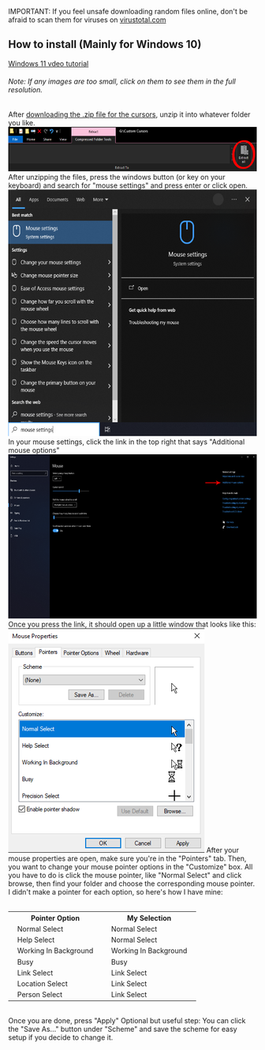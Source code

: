 IMPORTANT: If you feel unsafe downloading random files online, don't be afraid to scan them for viruses on <a href="https://www.virustotal.com/gui/home/upload">virustotal.com</a>
<h2>How to install (Mainly for Windows 10)</h2>
<a href="https://github.com/AlmightyDragonlord/Mouse-Cursor/blob/main/pictures/Videotut.mp4">Windows 11 vdeo tutorial</a><br>
<h6>Note: If any images are too small, click on them to see them in the full resolution.</h6>
After <a href="https://github.com/AlmightyDragonlord/Mouse-Cursor/blob/main/K'uhul%20Ajaw%20Cursor.zip">downloading the .zip file for the cursors</a>, unzip it into whatever folder you like.
<img src="https://github.com/AlmightyDragonlord/Mouse-Cursor/blob/main/pictures/cursors3.png" alt="Unzip button" style="width:600px;height:90px;">
After unzipping the files, press the windows button (or key on your keyboard) and search for "mouse settings" and press enter or click open.
<img src="https://github.com/AlmightyDragonlord/Mouse-Cursor/blob/main/pictures/cursors4.png" alt="Search mouse settings" style="width:600px;height:500px;">
In your mouse settings, click the link in the top right that says "Additional mouse options"
<img src="https://github.com/AlmightyDragonlord/Mouse-Cursor/blob/main/pictures/cursors5.png" alt="Press the second link from the top" style="width:600px;height:333px;">
Once you press the link, it should open up a little window that looks like this:
<img src="https://github.com/AlmightyDragonlord/Mouse-Cursor/blob/main/pictures/cursors6.png" alt="Mouse properties window" style="width:398px;height:455px;">
After your mouse properties are open, make sure you're in the "Pointers" tab. Then, you want to change your mouse pointer options in the "Customize" box. All you have to do is click the mouse pointer, like "Normal Select" and click browse, then find your folder and choose the corresponding mouse pointer.
I didn't make a pointer for each option, so here's how I have mine:
<br>
<br>
<table>
  <tr>
    <th>Pointer Option</th>
    <th>My Selection</th>
  </tr>
  <tr>
    <td>&nbsp;&nbsp;&nbsp;Normal Select&nbsp;&nbsp;&nbsp;</td>
    <td>&nbsp;&nbsp;&nbsp;Normal Select&nbsp;&nbsp;&nbsp;</td>
  </tr>
  <tr>
    <td>&nbsp;&nbsp;&nbsp;Help Select&nbsp;&nbsp;&nbsp;</td>
    <td>&nbsp;&nbsp;&nbsp;Normal Select&nbsp;&nbsp;&nbsp;</td>
  </tr>
  <tr>
    <td>&nbsp;&nbsp;&nbsp;Working In Background&nbsp;&nbsp;&nbsp;</td>
    <td>&nbsp;&nbsp;&nbsp;Working In Background&nbsp;&nbsp;&nbsp;</td>
  </tr>
  <tr>
    <td>&nbsp;&nbsp;&nbsp;Busy&nbsp;&nbsp;&nbsp;</td>
    <td>&nbsp;&nbsp;&nbsp;Busy&nbsp;&nbsp;&nbsp;</td>
  </tr>
  <tr>
    <td>&nbsp;&nbsp;&nbsp;Link Select&nbsp;&nbsp;&nbsp;</td>
    <td>&nbsp;&nbsp;&nbsp;Link Select&nbsp;&nbsp;&nbsp;</td>
  </tr>
  <tr>
    <td>&nbsp;&nbsp;&nbsp;Location Select&nbsp;&nbsp;&nbsp;</td>
    <td>&nbsp;&nbsp;&nbsp;Link Select&nbsp;&nbsp;&nbsp;</td>
  </tr>
  <tr>
    <td>&nbsp;&nbsp;&nbsp;Person Select&nbsp;&nbsp;&nbsp;</td>
    <td>&nbsp;&nbsp;&nbsp;Link Select&nbsp;&nbsp;&nbsp;</td>
  </tr>
</table>
<br>
Once you are done, press "Apply"
Optional but useful step: You can click the "Save As..." button under "Scheme" and save the scheme for easy setup if you decide to change it.
